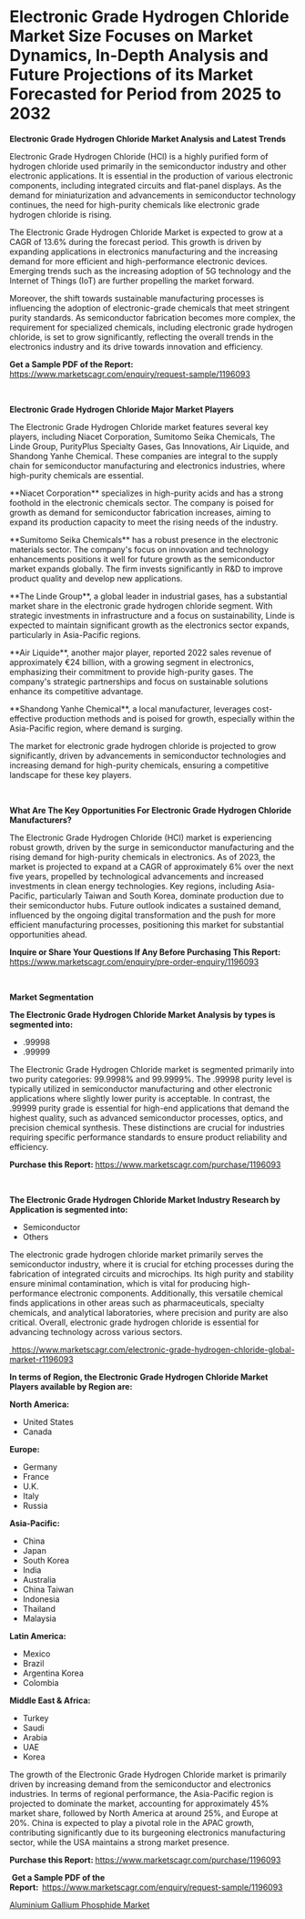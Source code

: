 <p><h1>Electronic Grade Hydrogen Chloride Market Size Focuses on Market Dynamics, In-Depth Analysis and Future Projections of its Market Forecasted for Period from 2025 to 2032</h1></p><p><strong>Electronic Grade Hydrogen Chloride Market Analysis and Latest Trends</strong></p>
<p><p>Electronic Grade Hydrogen Chloride (HCl) is a highly purified form of hydrogen chloride used primarily in the semiconductor industry and other electronic applications. It is essential in the production of various electronic components, including integrated circuits and flat-panel displays. As the demand for miniaturization and advancements in semiconductor technology continues, the need for high-purity chemicals like electronic grade hydrogen chloride is rising.</p><p>The Electronic Grade Hydrogen Chloride Market is expected to grow at a CAGR of 13.6% during the forecast period. This growth is driven by expanding applications in electronics manufacturing and the increasing demand for more efficient and high-performance electronic devices. Emerging trends such as the increasing adoption of 5G technology and the Internet of Things (IoT) are further propelling the market forward.</p><p>Moreover, the shift towards sustainable manufacturing processes is influencing the adoption of electronic-grade chemicals that meet stringent purity standards. As semiconductor fabrication becomes more complex, the requirement for specialized chemicals, including electronic grade hydrogen chloride, is set to grow significantly, reflecting the overall trends in the electronics industry and its drive towards innovation and efficiency.</p></p>
<p><strong>Get a Sample PDF of the Report:&nbsp;</strong> <a href="https://www.marketscagr.com/enquiry/request-sample/1196093?utm_campaign=1166&utm_medium=2&utm_source=Github&utm_content=ia&utm_term=22032025&utm_id=electronic-grade-hydrogen-chloride">https://www.marketscagr.com/enquiry/request-sample/1196093</a></p>
<p>&nbsp;</p>
<p><strong>Electronic Grade Hydrogen Chloride Major Market Players</strong></p>
<p><p>The Electronic Grade Hydrogen Chloride market features several key players, including Niacet Corporation, Sumitomo Seika Chemicals, The Linde Group, PurityPlus Specialty Gases, Gas Innovations, Air Liquide, and Shandong Yanhe Chemical. These companies are integral to the supply chain for semiconductor manufacturing and electronics industries, where high-purity chemicals are essential.</p><p>**Niacet Corporation** specializes in high-purity acids and has a strong foothold in the electronic chemicals sector. The company is poised for growth as demand for semiconductor fabrication increases, aiming to expand its production capacity to meet the rising needs of the industry.</p><p>**Sumitomo Seika Chemicals** has a robust presence in the electronic materials sector. The company's focus on innovation and technology enhancements positions it well for future growth as the semiconductor market expands globally. The firm invests significantly in R&D to improve product quality and develop new applications.</p><p>**The Linde Group**, a global leader in industrial gases, has a substantial market share in the electronic grade hydrogen chloride segment. With strategic investments in infrastructure and a focus on sustainability, Linde is expected to maintain significant growth as the electronics sector expands, particularly in Asia-Pacific regions.</p><p>**Air Liquide**, another major player, reported 2022 sales revenue of approximately €24 billion, with a growing segment in electronics, emphasizing their commitment to provide high-purity gases. The company's strategic partnerships and focus on sustainable solutions enhance its competitive advantage.</p><p>**Shandong Yanhe Chemical**, a local manufacturer, leverages cost-effective production methods and is poised for growth, especially within the Asia-Pacific region, where demand is surging.</p><p>The market for electronic grade hydrogen chloride is projected to grow significantly, driven by advancements in semiconductor technologies and increasing demand for high-purity chemicals, ensuring a competitive landscape for these key players.</p></p>
<p>&nbsp;</p>
<p><strong>What Are The Key Opportunities For Electronic Grade Hydrogen Chloride Manufacturers?</strong></p>
<p><p>The Electronic Grade Hydrogen Chloride (HCl) market is experiencing robust growth, driven by the surge in semiconductor manufacturing and the rising demand for high-purity chemicals in electronics. As of 2023, the market is projected to expand at a CAGR of approximately 6% over the next five years, propelled by technological advancements and increased investments in clean energy technologies. Key regions, including Asia-Pacific, particularly Taiwan and South Korea, dominate production due to their semiconductor hubs. Future outlook indicates a sustained demand, influenced by the ongoing digital transformation and the push for more efficient manufacturing processes, positioning this market for substantial opportunities ahead.</p></p>
<p><strong>Inquire or Share Your Questions If Any Before Purchasing This Report:</strong> <a href="https://www.marketscagr.com/enquiry/pre-order-enquiry/1196093?utm_campaign=1166&utm_medium=2&utm_source=Github&utm_content=ia&utm_term=22032025&utm_id=electronic-grade-hydrogen-chloride">https://www.marketscagr.com/enquiry/pre-order-enquiry/1196093</a></p>
<p>&nbsp;</p>
<p><strong>Market Segmentation</strong></p>
<p><strong>The Electronic Grade Hydrogen Chloride Market Analysis by types is segmented into:</strong></p>
<p><ul><li>.99998</li><li>.99999</li></ul></p>
<p><p>The Electronic Grade Hydrogen Chloride market is segmented primarily into two purity categories: 99.9998% and 99.9999%. The .99998 purity level is typically utilized in semiconductor manufacturing and other electronic applications where slightly lower purity is acceptable. In contrast, the .99999 purity grade is essential for high-end applications that demand the highest quality, such as advanced semiconductor processes, optics, and precision chemical synthesis. These distinctions are crucial for industries requiring specific performance standards to ensure product reliability and efficiency.</p></p>
<p><strong>Purchase this Report:&nbsp;</strong><a href="https://www.marketscagr.com/purchase/1196093?utm_campaign=1166&utm_medium=2&utm_source=Github&utm_content=ia&utm_term=22032025&utm_id=electronic-grade-hydrogen-chloride">https://www.marketscagr.com/purchase/1196093</a></p>
<p>&nbsp;</p>
<p><strong>The Electronic Grade Hydrogen Chloride Market Industry Research by Application is segmented into:</strong></p>
<p><ul><li>Semiconductor</li><li>Others</li></ul></p>
<p><p>The electronic grade hydrogen chloride market primarily serves the semiconductor industry, where it is crucial for etching processes during the fabrication of integrated circuits and microchips. Its high purity and stability ensure minimal contamination, which is vital for producing high-performance electronic components. Additionally, this versatile chemical finds applications in other areas such as pharmaceuticals, specialty chemicals, and analytical laboratories, where precision and purity are also critical. Overall, electronic grade hydrogen chloride is essential for advancing technology across various sectors.</p></p>
<p><a href="https://www.marketscagr.com/electronic-grade-hydrogen-chloride-global-market-r1196093?utm_campaign=1166&utm_medium=2&utm_source=Github&utm_content=ia&utm_term=22032025&utm_id=electronic-grade-hydrogen-chloride">&nbsp;https://www.marketscagr.com/electronic-grade-hydrogen-chloride-global-market-r1196093</a></p>
<p><strong>In terms of Region, the Electronic Grade Hydrogen Chloride Market Players available by Region are:</strong></p>
<p>
    <p> <strong> North America: </strong>
        <ul>
            <li>United States</li>
            <li>Canada</li>
        </ul>
        </p> 
    <p> <strong> Europe: </strong>
        <ul>
            <li>Germany</li>
            <li>France</li>
            <li>U.K.</li>
            <li>Italy</li>
            <li>Russia</li>
        </ul>
        </p> 
    <p> <strong> Asia-Pacific: </strong>
        <ul>
            <li>China</li>
            <li>Japan</li>
            <li>South Korea</li>
            <li>India</li>
            <li>Australia</li>
            <li>China Taiwan</li>
            <li>Indonesia</li>
            <li>Thailand</li>
            <li>Malaysia</li>
        </ul>
        </p> 
    <p> <strong> Latin America: </strong>
        <ul>
            <li>Mexico</li>
            <li>Brazil</li>
            <li>Argentina Korea</li>
            <li>Colombia</li>
        </ul>
        </p> 
    <p> <strong> Middle East & Africa: </strong>
        <ul>
            <li>Turkey</li>
            <li>Saudi</li>
            <li>Arabia</li>
            <li>UAE</li>
            <li>Korea</li>
        </ul>
    </p>
    </p>
<p><p>The growth of the Electronic Grade Hydrogen Chloride market is primarily driven by increasing demand from the semiconductor and electronics industries. In terms of regional performance, the Asia-Pacific region is projected to dominate the market, accounting for approximately 45% market share, followed by North America at around 25%, and Europe at 20%. China is expected to play a pivotal role in the APAC growth, contributing significantly due to its burgeoning electronics manufacturing sector, while the USA maintains a strong market presence.</p></p>
<p><strong>Purchase this Report: </strong><a href="https://www.marketscagr.com/purchase/1196093?utm_campaign=1166&utm_medium=2&utm_source=Github&utm_content=ia&utm_term=22032025&utm_id=electronic-grade-hydrogen-chloride">https://www.marketscagr.com/purchase/1196093</a></p>
<p>&nbsp;<strong>Get a Sample PDF of the Report:&nbsp;&nbsp;</strong><a href="https://www.marketscagr.com/enquiry/request-sample/1196093?utm_campaign=1166&utm_medium=2&utm_source=Github&utm_content=ia&utm_term=22032025&utm_id=electronic-grade-hydrogen-chloride">https://www.marketscagr.com/enquiry/request-sample/1196093</a></p>
<p><strong></strong></p>
<p><p><a href="https://github.com/willjis/Market-Research-Report-List-1/blob/main/aluminium-gallium-phosphide-market.md?utm_campaign=1166&utm_medium=2&utm_source=Github&utm_content=ia&utm_term=22032025&utm_id=electronic-grade-hydrogen-chloride">Aluminium Gallium Phosphide Market</a></p></p>